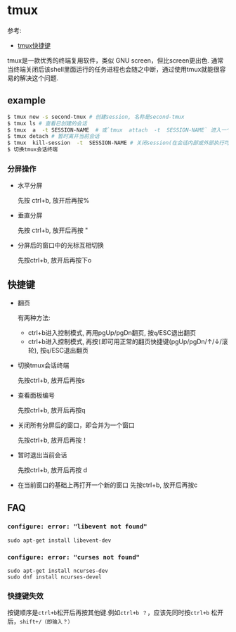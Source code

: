 # tmux
参考:
- [tmux快捷键](http://blog.csdn.net/hcx25909/article/details/7602935)

tmux是一款优秀的终端复用软件，类似 GNU screen，但比screen更出色. 通常当终端关闭后该shell里面运行的任务进程也会随之中断，通过使用tmux就能很容易的解决这个问题.

## example
```bash
$ tmux new -s second-tmux # 创建session, 名称是second-tmux
$ tmux ls # 查看已创建的会话
$ tmux  a  -t SESSION-NAME  # 或`tmux  attach  -t  SESSION-NAME` 进入一个已知会话
$ tmux detach # 暂时离开当前会话
$ tmux  kill-session  -t  SESSION-NAME # 关闭session(在会话内部或外部执行均可)
$ 切换tmux会话终端
```

### 分屏操作
- 水平分屏

    先按 ctrl+b, 放开后再按%
- 垂直分屏
    
    先按 ctrl+b, 放开后再按 "
- 分屏后的窗口中的光标互相切换

    先按ctrl+b, 放开后再按下o

## 快捷键
- 翻页

  有两种方法:
  - ctrl+b进入控制模式, 再用pgUp/pgDn翻页, 按`q`/ESC退出翻页
  - ctrl+b进入控制模式, 再按`[`即可用正常的翻页快捷键(pgUp/pgDn/↑/↓/滚轮), 按`q`/ESC退出翻页
- 切换tmux会话终端

    先按ctrl+b, 放开后再按s 
- 查看面板编号

    先按ctrl+b, 放开后再按q
- 关闭所有分屏后的窗口，即合并为一个窗口

    先按ctrl+b, 放开后再按！
- 暂时退出当前会话

    先按ctrl+b, 放开后再按 d
- 在当前窗口的基础上再打开一个新的窗口
    先按ctrl+b, 放开后再按c

## FAQ
### `configure: error: "libevent not found"`

    sudo apt-get install libevent-dev

### `configure: error: "curses not found"`

    sudo apt-get install ncurses-dev
    sudo dnf install ncurses-devel

### 快捷键失效

按键顺序是`ctrl+b`松开后再按其他键.例如`ctrl+b ？`，应该先同时按`ctrl+b` 松开后，`shift+/（即输入？）`